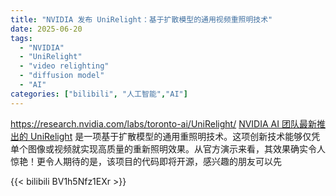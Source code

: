 ```yaml
---
title: "NVIDIA 发布 UniRelight：基于扩散模型的通用视频重照明技术"
date: 2025-06-20
tags:
  - "NVIDIA"
  - "UniRelight"
  - "video relighting"
  - "diffusion model"
  - "AI"
categories: ["bilibili", "人工智能","AI"]
---
```


https://research.nvidia.com/labs/toronto-ai/UniRelight/
[NVIDIA AI 团队最新推出的 UniRelight](https://research.nvidia.com/labs/toronto-ai/UniRelight/ "NVIDIA 官方研究页面") 是一项基于扩散模型的通用重照明技术。这项创新技术能够仅凭单个图像或视频就实现高质量的重新照明效果。从官方演示来看，其效果确实令人惊艳！更令人期待的是，该项目的代码即将开源，感兴趣的朋友可以先

{{< bilibili BV1h5Nfz1EXr >}}
